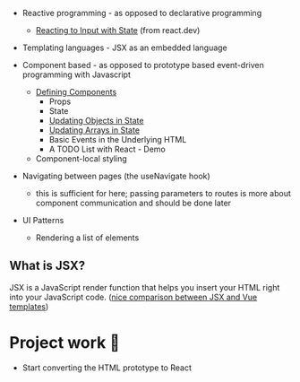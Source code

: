 

- Reactive programming - as opposed to declarative programming
	- [Reacting to Input with State](https://react.dev/learn/reacting-to-input-with-state) (from react.dev)
- Templating languages - JSX as an embedded language 
- Component based - as opposed to prototype based event-driven programming with Javascript
	- [Defining Components](https://react.dev/learn/your-first-component)
		- Props
		- State 
		- [Updating Objects in State](https://react.dev/learn/updating-objects-in-state)
		- [Updating Arrays in State](https://react.dev/learn/updating-arrays-in-state)
		- Basic Events in the Underlying HTML
		- A TODO List with React - Demo
	- Component-local styling
- Navigating between pages (the useNavigate hook)
	- this is sufficient for here; passing parameters to routes is more about component communication and should be done later


- UI Patterns
	- Rendering a list of elements 

## What is JSX?

JSX is a JavaScript render function that helps you insert your HTML right into your JavaScript code. ([nice comparison between JSX and Vue templates](https://www.freecodecamp.org/news/reacts-jsx-vs-vue-s-templates-a-showdown-on-the-front-end-b00a70470409/))


# Project work 👬
- Start converting the HTML prototype to React



